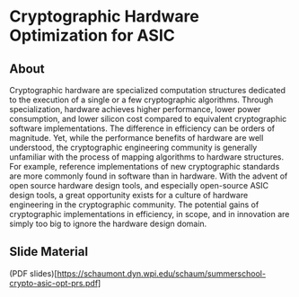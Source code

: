 # Cryptographic Hardware Optimization for ASIC

## About

Cryptographic hardware are specialized computation structures dedicated to the 
execution of a single or a few cryptographic algorithms. Through specialization, 
hardware achieves higher performance, lower power consumption, and lower silicon 
cost compared to equivalent cryptographic software implementations. The difference 
in efficiency can be orders of magnitude. Yet, while the performance benefits of 
hardware are well understood, the cryptographic engineering community is generally 
unfamiliar with the process of mapping algorithms to hardware structures. 
For example, reference implementations of new cryptographic standards are more 
commonly found in software than in hardware. With the advent of open source hardware 
design tools, and especially open-source ASIC design tools, a great opportunity 
exists for a culture of hardware engineering in the cryptographic community. The 
potential gains of cryptographic implementations in efficiency, in scope, and in 
innovation are simply too big to ignore the hardware design domain.

## Slide Material

(PDF slides)[https://schaumont.dyn.wpi.edu/schaum/summerschool-crypto-asic-opt-prs.pdf]
